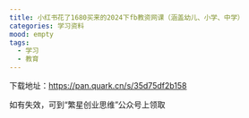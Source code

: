 ```yaml
---
title: 小红书花了1680买来的2024下fb教资网课（涵盖幼儿、小学、中学）
categories: 学习资料
mood: empty
tags:
  - 学习
  - 教育
---
```








下载地址：https://pan.quark.cn/s/35d75df2b158




如有失效，可到“繁星创业思维”公众号上领取











